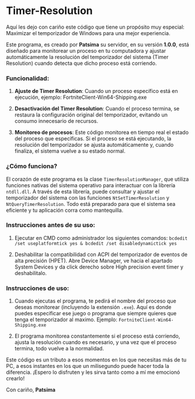 # Timer-Resolution
Aquí les dejo con cariño este código que tiene un propósito muy especial: Maximizar el temporizador de Windows para una mejor experiencia.

Este programa, es creado por **Patsima** su servidor, en su versión **1.0.0**, está diseñado para monitorear un proceso en tu computadora y ajustar automáticamente la resolución del temporizador del sistema (Timer Resolution) cuando detecta que dicho proceso está corriendo.

### Funcionalidad:

1. **Ajuste de Timer Resolution**: Cuando un proceso específico está en ejecución, ejemplo: FortniteClient-Win64-Shipping.exe
   
2. **Desactivación del Timer Resolution**: Cuando el proceso termina, se restaura la configuración original del temporizador, evitando un consumo innecesario de recursos.

3. **Monitoreo de procesos**: Este código monitorea en tiempo real el estado del proceso que especificas. Si el proceso se está ejecutando, la resolución del temporizador se ajusta automáticamente y, cuando finaliza, el sistema vuelve a su estado normal.

### ¿Cómo funciona?

El corazón de este programa es la clase `TimerResolutionManager`, que utiliza funciones nativas del sistema operativo para interactuar con la librería `ntdll.dll`. A través de esta librería, puede consultar y ajustar el temporizador del sistema con las funciones `NtSetTimerResolution` y `NtQueryTimerResolution`. Todo está preparado para que el sistema sea eficiente y tu aplicación corra como mantequilla.

### Instrucciones antes de su uso:

1. Ejecutar en CMD como administrador los siguientes comandos: `bcdedit /set useplatformtick yes & bcdedit /set disabledynamictick yes`

2. Deshabilitar la compatibilidad con ACPI del temporizador de eventos de alta precisión (HPET). Abre Device Manager, ve hacia el apartado System Devices y da click derecho sobre High precision event timer y deshabilitalo.

### Instrucciones de uso:

1. Cuando ejecutas el programa, te pedirá el nombre del proceso que deseas monitorear (incluyendo la extensión `.exe`). Aquí es donde puedes especificar ese juego o programa que siempre quieres que tenga el temporizador al maximo.
Ejemplo: `FortniteClient-Win64-Shipping.exe`
   
2. El programa monitorea constantemente si el proceso está corriendo, ajusta la resolución cuando es necesario, y una vez que el proceso termina, todo vuelve a la normalidad.

Este código es un tributo a esos momentos en los que necesitas más de tu PC, a esos instantes en los que un milisegundo puede hacer toda la diferencia. ¡Espero lo disfruten y les sirva tanto como a mí me emocionó crearlo!

Con cariño,
**Patsima**
